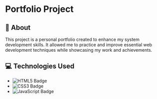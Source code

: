 <!DOCTYPE html>
<html lang="en">
<head>
  <meta charset="UTF-8">
  <meta name="viewport" content="width=device-width, initial-scale=1.0">
  <title>Portfolio Project</title>
</head>
<body>
  <h1>Portfolio Project</h1>

  <h2>📖 About</h2>
  <p>
    This project is a personal portfolio created to enhance my system development skills. It allowed me to practice and improve essential web development techniques while showcasing my work and achievements.
  </p>

  <h2>💻 Technologies Used</h2>
  <ul>
    <li>
      <img src="https://img.shields.io/badge/HTML5-E34F26?style=for-the-badge&logo=html5&logoColor=white" alt="HTML5 Badge">
    </li>
    <li>
      <img src="https://img.shields.io/badge/CSS3-1572B6?style=for-the-badge&logo=css3&logoColor=white" alt="CSS3 Badge">
    </li>
    <li>
      <img src="https://img.shields.io/badge/JavaScript-F7DF1E?style=for-the-badge&logo=javascript&logoColor=black" alt="JavaScript Badge">
    </li>
  </ul>
</body>
</html>
